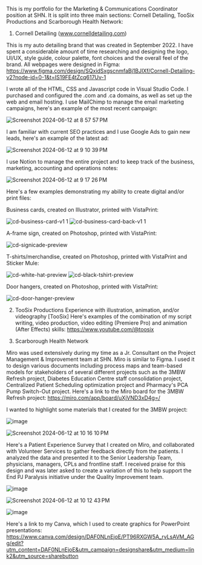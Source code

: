 This is my portfolio for the Marketing & Communications Coordinator position at SHN. It is split into three main sections: Cornell Detailing, TooSix Productions and Scarborough Health Network:

1. Cornell Detailing (www.cornelldetailing.com)

This is my auto detailing brand that was created in September 2022. I have spent a considerable amount of time researching and designing the logo, UI/UX, style guide, colour palette, font choices and the overall feel of the brand. All webpages were designed in Figma: https://www.figma.com/design/SQxidSxgscnmfaBj1BJIXf/Cornell-Detailing-v2?node-id=0-1&t=IS19FE4tZcq617Uv-1

I wrote all of the HTML, CSS and Javascript code in Visual Studio Code. I purchased and configured the .com and .ca domains, as well as set up the web and email hosting. I use MailChimp to manage the email marketing campaigns, here's an example of the most recent campaign:

![Screenshot 2024-06-12 at 8 57 57 PM](https://github.com/srambharose/portfolio/assets/78698182/a116f232-5120-4574-9646-d6611d38032c)


I am familiar with current SEO practices and I use Google Ads to gain new leads, here's an example of the latest ad:

![Screenshot 2024-06-12 at 9 10 39 PM](https://github.com/srambharose/portfolio/assets/78698182/8da944e0-de48-412e-afcb-5001088d1a04)


I use Notion to manage the entire project and to keep track of the business, marketing, accounting and operations notes:

![Screenshot 2024-06-12 at 9 17 26 PM](https://github.com/srambharose/portfolio/assets/78698182/60a0ed29-0493-450b-a6a2-041b30b8dcb6)


Here's a few examples demonstrating my ability to create digital and/or print files:

Business cards, created on Illustrator, printed with VistaPrint:

![cd-business-card-v1 1](https://github.com/srambharose/portfolio/assets/78698182/6de9d87e-a4b1-47eb-9d22-ade043bbe1f1)
![cd-business-card-back-v1 1](https://github.com/srambharose/portfolio/assets/78698182/9b5f37f7-3bfe-44fa-8a99-01047fad19ad)

A-frame sign, created on Photoshop, printed with VistaPrint:

![cd-signicade-preview](https://github.com/srambharose/portfolio/assets/78698182/9b37e5f6-9e51-482d-9899-cd15052f8b3e)


T-shirts/merchandise, created on Photoshop, printed with VistaPrint and Sticker Mule:

![cd-white-hat-preview](https://github.com/srambharose/portfolio/assets/78698182/39852a66-fee9-48e0-baee-8f33cbf55a62)
![cd-black-tshirt-preview](https://github.com/srambharose/portfolio/assets/78698182/81c39c2d-4496-4e7b-b493-fdf110ed8a2e)


Door hangers, created on Photoshop, printed with VistaPrint:

![cd-door-hanger-preview](https://github.com/srambharose/portfolio/assets/78698182/c139b36c-dc3b-4bf5-8a5f-b18769ec19e3)


2. TooSix Productions
Experience with illustration, animation, and/or videography [TooSix] Here's examples of the combination of my script writing, video production, video editing (Premiere Pro) and animation (After Effects) skills:
https://www.youtube.com/@toosix

3. Scarborough Health Network

Miro was used extensively during my time as a Jr. Consultant on the Project Management & Improvement team at SHN. Miro is similar to Figma. I used it to design various documents including process maps and team-based models for stakeholders of several different projects such as the 3MBW Refresh project, Diabetes Education Centre staff consolidation project, Centralized Patient Scheduling optimization project and Pharmacy's PCA Pump Switch-Out project. Here's a link to the Miro board for the 3MBW Refresh project: https://miro.com/app/board/uXjVND3xD4g=/

I wanted to highlight some materials that I created for the 3MBW project:

![image](https://github.com/srambharose/portfolio/assets/78698182/4027c105-0c02-48d7-b708-c8f0ec558d1a)

![Screenshot 2024-06-12 at 10 16 10 PM](https://github.com/srambharose/portfolio/assets/78698182/3d124f78-2d93-47d5-9bd9-45fe5dc2a6e9)


Here's a Patient Experience Survey that I created on Miro, and collaborated with Volunteer Services to gather feedback directly from the patients. I analyzed the data and presented it to the Senior Leadership Team, physicians, managers, CPLs and frontline staff. I received praise for this design and was later asked to create a variation of this to help support the End PJ Paralysis initiative under the Quality Improvement team. 

![image](https://github.com/srambharose/portfolio/assets/78698182/136e935d-bcf4-421c-8d12-cc19bb35754b)

![Screenshot 2024-06-12 at 10 12 43 PM](https://github.com/srambharose/portfolio/assets/78698182/67824291-65a8-46db-bf35-b26eec3c8e64)

![image](https://github.com/srambharose/portfolio/assets/78698182/2e167747-2e9a-4959-8b99-6717009b9a0e)

Here's a link to my Canva, which I used to create graphics for PowerPoint presentations: https://www.canva.com/design/DAF0NLnEjoE/PT96RXGW5A_rvLsAVM_AGg/edit?utm_content=DAF0NLnEjoE&utm_campaign=designshare&utm_medium=link2&utm_source=sharebutton







